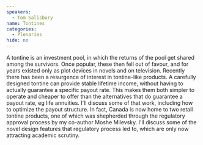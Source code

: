 ```yaml
---
speakers:
  - Tom Salisbury
name: Tontines
categories:
  - Plenaries
hide: no
---
```

A tontine is an investment pool, in which the returns of the pool get shared among the survivors. Once popular, these then fell out of favour, and for years existed only as plot devices in novels and on television. Recently there has been a resurgence of interest in tontine-like products. A carefully designed tontine can provide stable lifetime income, without having to actually guarantee a specific payout rate. This makes them both simpler to operate and cheaper to offer than the alternatives that do guarantee a payout rate, eg life annuities. I'll discuss some of that work, including how to optimize the payout structure. In fact, Canada is now home to two retail tontine products, one of which was shepherded through the regulatory approval process by my co-author Moshe Milevsky. I'll discuss some of the novel design features that regulatory process led to, which are only now attracting academic scrutiny.
